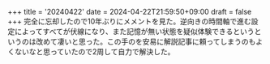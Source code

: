 +++
title = '20240422'
date = 2024-04-22T21:59:50+09:00
draft = false
+++
完全に忘却したので10年ぶりにメメントを見た。逆向きの時間軸で進む設定によってすべてが伏線になり、また記憶が無い状態を疑似体験できるというというのは改めて凄いと思った。この手のを安易に解説記事に頼ってしまうのもよくないなと思っていたので2周して自力で解決した。